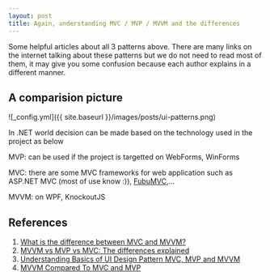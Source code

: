```yaml
---
layout: post
title: Again, understanding MVC / MVP / MVVM and the differences
---
```


Some helpful articles about all 3 patterns above. There are many links on the internet talking about these patterns
but we do not need to read most of them, it may give you some confusion because each author explains in a different manner.

## A comparision picture

![_config.yml]({{ site.baseurl }}/images/posts/ui-patterns.png)

In .NET world decision can be made based on the technology used in the project as below

MVP: can be used if the project is targetted on WebForms, WinForms

MVC: there are some MVC frameworks for web application such as ASP.NET MVC (most of use know :)), 
[FubuMVC][5],...

MVVM: on WPF, KnockoutJS


## References

1. [What is the difference between MVC and MVVM?][3]
2. [MVVM vs MVP vs MVC: The differences explained][2]
3. [Understanding Basics of UI Design Pattern MVC, MVP and MVVM][1]
4. [MVVM Compared To MVC and MVP][4]

[1]: http://www.codeproject.com/Articles/228214/Understanding-Basics-of-UI-Design-Pattern-MVC-MVP
[2]: http://joel.inpointform.net/software-development/mvvm-vs-mvp-vs-mvc-the-differences-explained/
[3]: http://stackoverflow.com/questions/667781/what-is-the-difference-between-mvc-and-mvvm
[4]: http://geekswithblogs.net/dlussier/archive/2009/11/21/136454.aspx
[5]: https://github.com/DarthFubuMVC/fubumvc